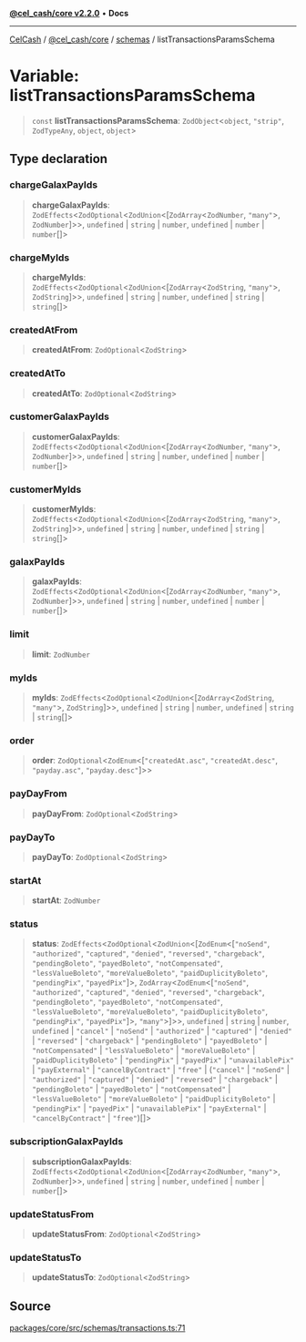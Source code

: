 [**@cel_cash/core v2.2.0**](../../README.md) • **Docs**

***

[CelCash](../../../../packages.md) / [@cel\_cash/core](../../README.md) / [schemas](../README.md) / listTransactionsParamsSchema

# Variable: listTransactionsParamsSchema

> `const` **listTransactionsParamsSchema**: `ZodObject`\<`object`, `"strip"`, `ZodTypeAny`, `object`, `object`\>

## Type declaration

### chargeGalaxPayIds

> **chargeGalaxPayIds**: `ZodEffects`\<`ZodOptional`\<`ZodUnion`\<[`ZodArray`\<`ZodNumber`, `"many"`\>, `ZodNumber`]\>\>, `undefined` \| `string` \| `number`, `undefined` \| `number` \| `number`[]\>

### chargeMyIds

> **chargeMyIds**: `ZodEffects`\<`ZodOptional`\<`ZodUnion`\<[`ZodArray`\<`ZodString`, `"many"`\>, `ZodString`]\>\>, `undefined` \| `string` \| `number`, `undefined` \| `string` \| `string`[]\>

### createdAtFrom

> **createdAtFrom**: `ZodOptional`\<`ZodString`\>

### createdAtTo

> **createdAtTo**: `ZodOptional`\<`ZodString`\>

### customerGalaxPayIds

> **customerGalaxPayIds**: `ZodEffects`\<`ZodOptional`\<`ZodUnion`\<[`ZodArray`\<`ZodNumber`, `"many"`\>, `ZodNumber`]\>\>, `undefined` \| `string` \| `number`, `undefined` \| `number` \| `number`[]\>

### customerMyIds

> **customerMyIds**: `ZodEffects`\<`ZodOptional`\<`ZodUnion`\<[`ZodArray`\<`ZodString`, `"many"`\>, `ZodString`]\>\>, `undefined` \| `string` \| `number`, `undefined` \| `string` \| `string`[]\>

### galaxPayIds

> **galaxPayIds**: `ZodEffects`\<`ZodOptional`\<`ZodUnion`\<[`ZodArray`\<`ZodNumber`, `"many"`\>, `ZodNumber`]\>\>, `undefined` \| `string` \| `number`, `undefined` \| `number` \| `number`[]\>

### limit

> **limit**: `ZodNumber`

### myIds

> **myIds**: `ZodEffects`\<`ZodOptional`\<`ZodUnion`\<[`ZodArray`\<`ZodString`, `"many"`\>, `ZodString`]\>\>, `undefined` \| `string` \| `number`, `undefined` \| `string` \| `string`[]\>

### order

> **order**: `ZodOptional`\<`ZodEnum`\<[`"createdAt.asc"`, `"createdAt.desc"`, `"payday.asc"`, `"payday.desc"`]\>\>

### payDayFrom

> **payDayFrom**: `ZodOptional`\<`ZodString`\>

### payDayTo

> **payDayTo**: `ZodOptional`\<`ZodString`\>

### startAt

> **startAt**: `ZodNumber`

### status

> **status**: `ZodEffects`\<`ZodOptional`\<`ZodUnion`\<[`ZodEnum`\<[`"noSend"`, `"authorized"`, `"captured"`, `"denied"`, `"reversed"`, `"chargeback"`, `"pendingBoleto"`, `"payedBoleto"`, `"notCompensated"`, `"lessValueBoleto"`, `"moreValueBoleto"`, `"paidDuplicityBoleto"`, `"pendingPix"`, `"payedPix"`]\>, `ZodArray`\<`ZodEnum`\<[`"noSend"`, `"authorized"`, `"captured"`, `"denied"`, `"reversed"`, `"chargeback"`, `"pendingBoleto"`, `"payedBoleto"`, `"notCompensated"`, `"lessValueBoleto"`, `"moreValueBoleto"`, `"paidDuplicityBoleto"`, `"pendingPix"`, `"payedPix"`]\>, `"many"`\>]\>\>, `undefined` \| `string` \| `number`, `undefined` \| `"cancel"` \| `"noSend"` \| `"authorized"` \| `"captured"` \| `"denied"` \| `"reversed"` \| `"chargeback"` \| `"pendingBoleto"` \| `"payedBoleto"` \| `"notCompensated"` \| `"lessValueBoleto"` \| `"moreValueBoleto"` \| `"paidDuplicityBoleto"` \| `"pendingPix"` \| `"payedPix"` \| `"unavailablePix"` \| `"payExternal"` \| `"cancelByContract"` \| `"free"` \| (`"cancel"` \| `"noSend"` \| `"authorized"` \| `"captured"` \| `"denied"` \| `"reversed"` \| `"chargeback"` \| `"pendingBoleto"` \| `"payedBoleto"` \| `"notCompensated"` \| `"lessValueBoleto"` \| `"moreValueBoleto"` \| `"paidDuplicityBoleto"` \| `"pendingPix"` \| `"payedPix"` \| `"unavailablePix"` \| `"payExternal"` \| `"cancelByContract"` \| `"free"`)[]\>

### subscriptionGalaxPayIds

> **subscriptionGalaxPayIds**: `ZodEffects`\<`ZodOptional`\<`ZodUnion`\<[`ZodArray`\<`ZodNumber`, `"many"`\>, `ZodNumber`]\>\>, `undefined` \| `string` \| `number`, `undefined` \| `number` \| `number`[]\>

### updateStatusFrom

> **updateStatusFrom**: `ZodOptional`\<`ZodString`\>

### updateStatusTo

> **updateStatusTo**: `ZodOptional`\<`ZodString`\>

## Source

[packages/core/src/schemas/transactions.ts:71](https://github.com/Pyxlab/celcash/blob/b57c7034bd65dcd5b083f272f9cfe6cc4ff73f7b/packages/core/src/schemas/transactions.ts#L71)
